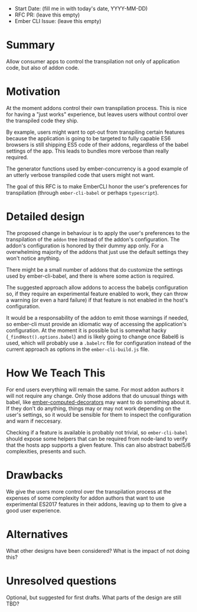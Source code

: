 - Start Date: (fill me in with today's date, YYYY-MM-DD)
- RFC PR: (leave this empty)
- Ember CLI Issue: (leave this empty)

# Summary

Allow consumer apps to control the transpilation not only of application code, but also
of addon code.

# Motivation

At the moment addons control their own transpilation process. This is nice for having a
"just works" experience, but leaves users without control over the transpiled code they
ship.

By example, users might want to opt-out from transpiling certain features because
the application is going to be targeted to fully capable ES6 browsers is still shipping
ES5 code of their addons, regardless of the babel settings of the app. This leads to
bundles more verbose than really required.

The generator functions used by ember-concurrency is a good example of an utterly verbose
transpiled code that users might not want.

The goal of this RFC is to make EmberCLI honor the user's preferences for transpilation (through
`ember-cli-babel` or perhaps `typescript`).

# Detailed design

The proposed change in behaviour is to apply the user's preferences to the transpilation
of the `addon` tree instead of the addon's configuration. The addon's configuration is
honored by their dummy app only.
For a overwhelming majority of the addons that just use the default settings they won't
notice anything.

There might be a small number of addons that do customize the settings used by ember-cli-babel,
and there is where some action is required.

The suggested approach allow addons to access the babeljs configuration so, if they require
an experimental feature enabled to work, they can throw a warning (or even a hard failure)
if that feature is not enabled in the host's configuration.

It would be a responsability of the addon to emit those warnings if needed, so ember-cli must provide
an idiomatic way of accessing the application's configuration. At the moment it is possible
but is somewhat hacky (`_findHost().options.babel`) and is likely going to change once
Babel6 is used, which will probably use a `.babelrc` file for configuration instead of the
current approach as options in the `ember-cli-build.js` file.

# How We Teach This

For end users everything will remain the same.
For most addon authors it will not require any change. Only those addons that do unusual
things with babel, like [ember-computed-decorators](https://github.com/rwjblue/ember-computed-decorators/blob/master/ember-cli-build.js)
may want to do something about it.
If they don't do anything, things may or may not work depending on the user's settings,
so it would be sensible for them to inspect the configuration and warn if neccesary.

Checking if a feature is available is probably not trivial, so `ember-cli-babel` should
expose some helpers that can be required from node-land to verify that the hosts app supports
a given feature.
This can also abstract babel5/6 complexities, presents and such.

# Drawbacks

We give the users more control over the transpilation process at the expenses of some complexity
for addon authors that want to use experimental ES2017 features in their addons, leaving
up to them to give a good user experience.

# Alternatives

What other designs have been considered? What is the impact of not doing this?

# Unresolved questions

Optional, but suggested for first drafts. What parts of the design are still
TBD?
